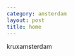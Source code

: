 ```yaml
---
category: amsterdam
layout: post
title: home
---
```


<p>krux<span class="krux-light">amsterdam</span> 



<i class="my-icon" style="padding-left:5px; padding-bottom:2px"><i></i><i></i><i></i></i></p>


